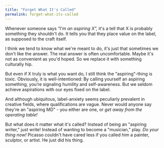 ```yaml
---
title: "Forget What It's Called"
permalink: forget-what-its-called
---
```


Whenever someone says *"I'm an aspiring X",* it's a tell that X is probably something they shouldn't do. It tells you that they place value on the label, as supposed to the craft itself.

I think we tend to know what we're meant to do, it's just that sometimes we don't like the answer. The real answer is often uncomfortable. Maybe it's not as convenient as you'd hoped. So we replace it with something culturally hip.

But even if X truly is what you want do, I still think the "aspiring"-thing is toxic. Obviously, it is well-intentioned: By calling yourself an aspiring something, you’re signaling humility and self-awareness. But we seldom achieve aspirations with our eyes fixed on the label.

And although ubiquitous, label-anxiety seems peculiarly prevalent in creative fields, where qualifications are vague. Never would anyone say they're an "aspiring MD" - you either are one, or *get away from the operating table!*

But what does it matter what it's called? Instead of being an "aspiring writer," just write! Instead of wanting to become a "musician," play. *Do your thing now!* Picasso couldn't have cared less if you called him a painter, sculptor, or artist. He just did his thing.
